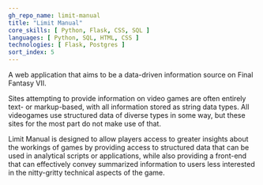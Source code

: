 ```yaml
---
gh_repo_name: limit-manual
title: "Limit Manual"
core_skills: [ Python, Flask, CSS, SQL ]
languages: [ Python, SQL, HTML, CSS ]
technologies: [ Flask, Postgres ]
sort_index: 5
---
```

A web application that aims to be a data-driven information source on Final Fantasy VII.

Sites attempting to provide information on video games are often entirely text- or markup-based, with all information stored as string data types. All videogames use structured data of diverse types in some way, but these sites for the most part do not make use of that.

Limit Manual is designed to allow players access to greater insights about the workings of games by providing access to structured data that can be used in analytical scripts or applications, while also providing a front-end that can effectively convey summarized information to users less interested in the nitty-gritty technical aspects of the game.
